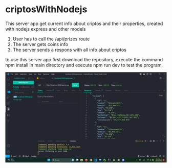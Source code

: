 # criptosWithNodejs
This server app get current info about criptos and their properties, created with nodejs express and other models

1. User has to call the /api/prizes route
2. The server gets coins info
3. The server sends a respons with all info about criptos  

to use this server app first download the repository, execute the command npm install in main directory and execute npm run dev to test the program.

![Image of the server running](./criptoServerApp.png)

